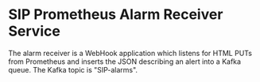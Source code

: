# SIP Prometheus Alarm Receiver Service

The alarm receiver is a WebHook application which listens for HTML PUTs from
Prometheus and inserts the JSON describing an alert into a Kafka queue. The
Kafka topic is "SIP-alarms".

